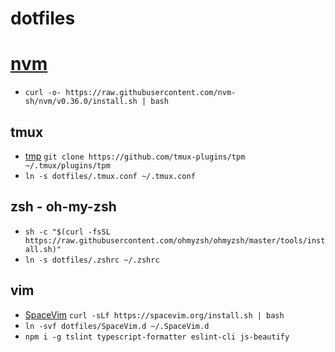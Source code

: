 # dotfiles

# [nvm](https://github.com/nvm-sh/nvm#installing-and-updating)

* `curl -o- https://raw.githubusercontent.com/nvm-sh/nvm/v0.36.0/install.sh | bash`

## tmux

* [tmp](https://github.com/tmux-plugins/tpm) `git clone https://github.com/tmux-plugins/tpm ~/.tmux/plugins/tpm`
* `ln -s dotfiles/.tmux.conf ~/.tmux.conf`

## zsh - oh-my-zsh

* `sh -c "$(curl -fsSL https://raw.githubusercontent.com/ohmyzsh/ohmyzsh/master/tools/install.sh)"`
* `ln -s dotfiles/.zshrc ~/.zshrc`

## vim

* [SpaceVim](https://spacevim.org/quick-start-guide/) `curl -sLf https://spacevim.org/install.sh | bash`
* `ln -svf dotfiles/SpaceVim.d ~/.SpaceVim.d`
* `npm i -g tslint typescript-formatter eslint-cli js-beautify`
